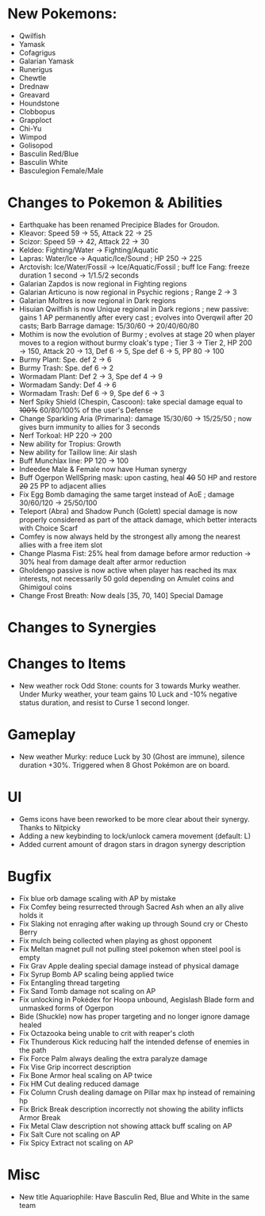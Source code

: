 # New Pokemons:

- Qwilfish
- Yamask
- Cofagrigus
- Galarian Yamask
- Runerigus
- Chewtle
- Drednaw
- Greavard
- Houndstone
- Clobbopus
- Grapploct
- Chi-Yu
- Wimpod
- Golisopod
- Basculin Red/Blue
- Basculin White
- Basculegion Female/Male

# Changes to Pokemon & Abilities

- Earthquake has been renamed Precipice Blades for Groudon.
- Kleavor: Speed 59 → 55, Attack 22 → 25
- Scizor: Speed 59 → 42, Attack 22 → 30
- Keldeo: Fighting/Water → Fighting/Aquatic
- Lapras: Water/Ice → Aquatic/Ice/Sound ; HP 250 → 225
- Arctovish: Ice/Water/Fossil → Ice/Aquatic/Fossil ; buff Ice Fang: freeze duration 1 second → 1/1.5/2 seconds
- Galarian Zapdos is now regional in Fighting regions
- Galarian Articuno is now regional in Psychic regions ; Range 2 → 3
- Galarian Moltres is now regional in Dark regions
- Hisuian Qwilfish is now Unique regional in Dark regions ; new passive: gains 1 AP permanently after every cast ; evolves into Overqwil after 20 casts;  Barb Barrage damage: 15/30/60 → 20/40/60/80
- Mothim is now the evolution of Burmy ; evolves at stage 20 when player moves to a region without burmy cloak's type ; Tier 3 → Tier 2, HP 200 → 150, Attack 20 → 13, Def 6 → 5, Spe def 6 → 5, PP 80 → 100
- Burmy Plant: Spe. def 2 → 6
- Burmy Trash: Spe. def 6 → 2
- Wormadam Plant: Def 2 → 3, Spe def 4 → 9
- Wormadam Sandy: Def 4 → 6
- Wormadam Trash: Def 6 → 9, Spe def 6 → 3
- Nerf Spiky Shield (Chespin, Cascoon): take special damage equal to ~~100%~~ 60/80/100% of the user's Defense
- Change Sparkling Aria (Primarina): damage 15/30/60 → 15/25/50 ; now gives burn immunity to allies for 3 seconds
- Nerf Torkoal: HP 220 → 200
- New ability for Tropius: Growth
- New ability for Taillow line: Air slash
- Buff Munchlax line: PP 120 → 100
- Indeedee Male & Female now have Human synergy
- Buff Ogerpon WellSpring mask: upon casting, heal ~~40~~ 50 HP and restore ~~20~~ 25 PP to adjacent allies
- Fix Egg Bomb damaging the same target instead of AoE ; damage 30/60/120 → 25/50/100
- Teleport (Abra) and Shadow Punch (Golett) special damage is now properly considered as part of the attack damage, which better interacts with Choice Scarf
- Comfey is now always held by the strongest ally among the nearest allies with a free item slot
- Change Plasma Fist: 25% heal from damage before armor reduction -> 30% heal from damage dealt after armor reduction
- Gholdengo passive is now active when player has reached its max interests, not necessarily 50 gold depending on Amulet coins and Ghimigoul coins
- Change Frost Breath: Now deals [35, 70, 140] Special Damage

# Changes to Synergies

# Changes to Items

- New weather rock Odd Stone: counts for 3 towards Murky weather. Under Murky weather, your team gains 10 Luck and -10% negative status duration, and resist to Curse 1 second longer.

# Gameplay

- New weather Murky: reduce Luck by 30 (Ghost are immune), silence duration +30%. Triggered when 8 Ghost Pokémon are on board.

# UI

- Gems icons have been reworked to be more clear about their synergy. Thanks to Nitpicky
- Adding a new keybinding to lock/unlock camera movement (default: L)
- Added current amount of dragon stars in dragon synergy description

# Bugfix

- Fix blue orb damage scaling with AP by mistake
- Fix Comfey being resurrected through Sacred Ash when an ally alive holds it
- Fix Slaking not enraging after waking up through Sound cry or Chesto Berry
- Fix mulch being collected when playing as ghost opponent
- Fix Meltan magnet pull not pulling steel pokemon when steel pool is empty
- Fix Grav Apple dealing special damage instead of physical damage
- Fix Syrup Bomb AP scaling being applied twice
- Fix Entangling thread targeting
- Fix Sand Tomb damage not scaling on AP
- Fix unlocking in Pokédex for Hoopa unbound, Aegislash Blade form and unmasked forms of Ogerpon
- Bide (Shuckle) now has proper targeting and no longer ignore damage healed
- Fix Octazooka being unable to crit with reaper's cloth
- Fix Thunderous Kick reducing half the intended defense of enemies in the path
- Fix Force Palm always dealing the extra paralyze damage
- Fix Vise Grip incorrect description
- Fix Bone Armor heal scaling on AP twice
- Fix HM Cut dealing reduced damage
- Fix Column Crush dealing damage on Pillar max hp instead of remaining hp
- Fix Brick Break description incorrectly not showing the ability inflicts Armor Break
- Fix Metal Claw description not showing attack buff scaling on AP
- Fix Salt Cure not scaling on AP
- Fix Spicy Extract not scaling on AP

# Misc

- New title Aquariophile: Have Basculin Red, Blue and White in the same team
